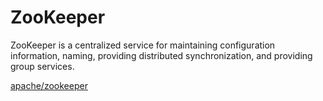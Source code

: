 # ZooKeeper

ZooKeeper is a centralized service for maintaining configuration information, naming, providing distributed synchronization, and providing group services.

[apache/zookeeper](https://github.com/apache/zookeeper)
